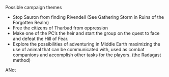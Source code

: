   

Possible campaign themes

- Stop Sauron from finding Rivendell (See Gathering Storm in Ruins of the Forgotten Realm)
- Free the citizens of Tharbad from oppression
- Make one of the PC’s the heir and start the group on the quest to face and defeat the Hill of Fear.
- Explore the possibilities of adventuring in Middle Earth maximizing the use of animal that can be communicated with, used as combat companions and accomplish other tasks for the players. (the Radagast method)

ANot